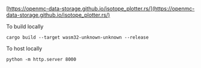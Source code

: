 [https://openmc-data-storage.github.io/isotope_plotter.rs/](https://openmc-data-storage.github.io/isotope_plotter.rs/)

To build locally
```
cargo build --target wasm32-unknown-unknown --release
```

To host locally
```
python -m http.server 8000
```
